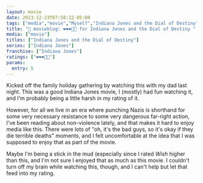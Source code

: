 ```yaml
---
layout: movie
date: 2023-12-23T07:58:12-05:00
tags: ["media","movie","Myself","Indiana Jones and the Dial of Destiny","non-violence","punching Nazis","Indiana Jones","World War II","far-right"]
title: "🍿 movieblog: ❤️❤️❤️🖤🖤 for Indiana Jones and the Dial of Destiny "
media: ["movie"]
titles: ["Indiana Jones and the Dial of Destiny"]
series: ["Indiana Jones"]
franchise: ["Indiana Jones"]
ratings: ["❤️❤️❤️🖤🖤"]
params:
  entry: 5
---
```

Kicked off the family holiday gathering by watching this with my dad last night. This was a good Indiana Jones movie, I (mostly) had fun watching it, and I'm probably being a little harsh in my rating of it. 

However, for all we live in an era where punching Nazis is shorthand for some very necessary resistance to some very dangerous far-right action, I've been reading about non-violence lately, and that makes it hard to enjoy media like this. There were lots of "oh, it's the bad guys, so it's okay if they die terrible deaths" moments, and I felt uncomfortable at the idea that I was supposed to enjoy that as part of the movie. 

Maybe I'm being a stick in the mud (especially since I rated *Wish* higher than this, and I'm not sure I enjoyed that as much as this movie. I couldn't turn off my brain while watching this, though, and I can't help but let that feed into my rating.
